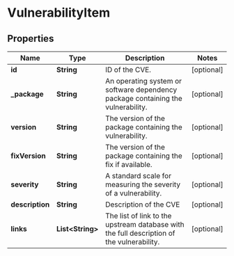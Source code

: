 
# VulnerabilityItem

## Properties
Name | Type | Description | Notes
------------ | ------------- | ------------- | -------------
**id** | **String** | ID of the CVE. |  [optional]
**_package** | **String** | An operating system or software dependency package containing the vulnerability. |  [optional]
**version** | **String** | The version of the package containing the vulnerability. |  [optional]
**fixVersion** | **String** | The version of the package containing the fix if available. |  [optional]
**severity** | **String** | A standard scale for measuring the severity of a vulnerability. |  [optional]
**description** | **String** | Description of the CVE |  [optional]
**links** | **List&lt;String&gt;** | The list of link to the upstream database with the full description of the vulnerability. |  [optional]




